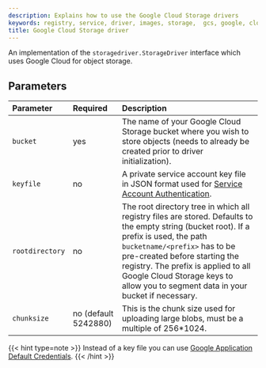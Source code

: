 ```yaml
---
description: Explains how to use the Google Cloud Storage drivers
keywords: registry, service, driver, images, storage,  gcs, google, cloud
title: Google Cloud Storage driver
---
```


An implementation of the `storagedriver.StorageDriver` interface which uses Google Cloud for object storage.

## Parameters

| Parameter     | Required | Description |
|:--------------|:---------|:--------------------------------------------------------------------------------------------------------------------------------------------------------------------------------------------------------------------------------------------------------------------|
| `bucket`  | yes | The name of your Google Cloud Storage bucket where you wish to store objects (needs to already be created prior to driver initialization). |
| `keyfile`  | no | A private service account key file in JSON format used for [Service Account Authentication](https://cloud.google.com/storage/docs/authentication#service_accounts). |
| `rootdirectory`  | no | The root directory tree in which all registry files are stored. Defaults to the empty string (bucket root). If a prefix is used, the path `bucketname/<prefix>` has to be pre-created before starting the registry. The prefix is applied to all Google Cloud Storage keys to allow you to segment data in your bucket if necessary.|
| `chunksize`  | no (default 5242880) | This is the chunk size used for uploading large blobs, must be a multiple of 256*1024. |

{{< hint type=note >}}
Instead of a key file you can use [Google Application Default Credentials](https://developers.google.com/identity/protocols/application-default-credentials).
{{< /hint >}}
